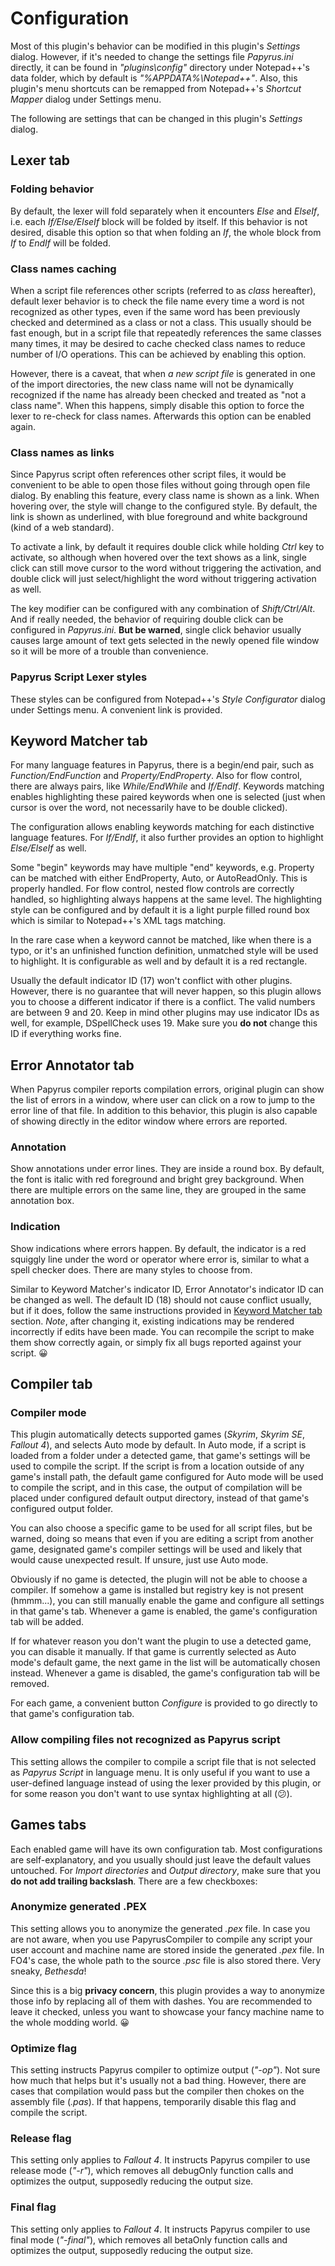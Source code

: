 # Configuration
Most of this plugin's behavior can be modified in this plugin's *Settings* dialog. However, if it's needed
to change the settings file *Papyrus.ini* directly, it can be found in *"plugins\config"* directory under
Notepad++'s data folder, which by default is *"%APPDATA%\Notepad++"*. Also, this plugin's menu shortcuts
can be remapped from Notepad++'s *Shortcut Mapper* dialog under Settings menu.

The following are settings that can be changed in this plugin's *Settings* dialog.

## Lexer tab

### Folding behavior
By default, the lexer will fold separately when it encounters *Else* and *ElseIf*, i.e. each *If/Else/ElseIf*
block will be folded by itself. If this behavior is not desired, disable this option so that when folding an
*If*, the whole block from *If* to *EndIf* will be folded.

### Class names caching
When a script file references other scripts (referred to as *class* hereafter), default lexer behavior is
to check the file name every time a word is not recognized as other types, even if the same word has been
previously checked and determined as a class or not a class. This usually should be fast enough, but in a
script file that repeatedly references the same classes many times, it may be desired to cache checked
class names to reduce number of I/O operations. This can be achieved by enabling this option.

However, there is a caveat, that when *a new script file* is generated in one of the import directories,
the new class name will not be dynamically recognized if the name has already been checked and treated as
"not a class name". When this happens, simply disable this option to force the lexer to re-check for class
names. Afterwards this option can be enabled again.

### Class names as links
Since Papyrus script often references other script files, it would be convenient to be able to open those
files without going through open file dialog. By enabling this feature, every class name is shown as a link.
When hovering over, the style will change to the configured style. By default, the link is shown as
underlined, with blue foreground and white background (kind of a web standard).

To activate a link, by default it requires double click while holding *Ctrl* key to activate, so although
when hovered over the text shows as a link, single click can still move cursor to the word without triggering
the activation, and double click will just select/highlight the word without triggering activation as well.

The key modifier can be configured with any combination of *Shift/Ctrl/Alt*. And if really needed, the behavior
of requiring double click can be configured in *Papyrus.ini*. **But be warned**, single click behavior usually
causes large amount of text gets selected in the newly opened file window so it will be more of a trouble
than convenience.

### Papyrus Script Lexer styles
These styles can be configured from Notepad++'s *Style Configurator* dialog under Settings menu. A convenient
link is provided.


## Keyword Matcher tab
For many language features in Papyrus, there is a begin/end pair, such as *Function/EndFunction* and
*Property/EndProperty*. Also for flow control, there are always pairs, like *While/EndWhile* and *If/EndIf*.
Keywords matching enables highlighting these paired keywords when one is selected (just when cursor is over
the word, not necessarily have to be double clicked).

The configuration allows enabling keywords matching for each distinctive language features. For *If/EndIf*,
it also further provides an option to highlight *Else/ElseIf* as well.

Some "begin" keywords may have multiple "end" keywords, e.g. Property can be matched with either EndProperty,
Auto, or AutoReadOnly. This is properly handled. For flow control, nested flow controls are correctly handled,
so highlighting always happens at the same level. The highlighting style can be configured and by default it
is a light purple filled round box which is similar to Notepad++'s XML tags matching.

In the rare case when a keyword cannot be matched, like when there is a typo, or it's an unfinished function
definition, unmatched style will be used to highlight. It is configurable as well and by default it is a
red rectangle.

Usually the default indicator ID (17) won't conflict with other plugins. However, there is no guarantee that
will never happen, so this plugin allows you to choose a different indicator if there is a conflict. The
valid numbers are between 9 and 20. Keep in mind other plugins may use indicator IDs as well, for example,
DSpellCheck uses 19. Make sure you **do not** change this ID if everything works fine.


## Error Annotator tab
When Papyrus compiler reports compilation errors, original plugin can show the list of errors in a window,
where user can click on a row to jump to the error line of that file. In addition to this behavior, this
plugin is also capable of showing directly in the editor window where errors are reported.

### Annotation
Show annotations under error lines. They are inside a round box. By default, the font is italic with red
foreground and bright grey background. When there are multiple errors on the same line, they are grouped
in the same annotation box.

### Indication
Show indications where errors happen. By default, the indicator is a red squiggly line under the word or
operator where error is, similar to what a spell checker does. There are many styles to choose from.

Similar to Keyword Matcher's indicator ID, Error Annotator's indicator ID can be changed as well. The
default ID (18) should not cause conflict usually, but if it does, follow the same instructions provided
in [Keyword Matcher tab](#keyword-matcher-tab) section. *Note*, after changing it, existing indications
may be rendered incorrectly if edits have been made. You can recompile the script to make them show
correctly again, or simply fix all bugs reported against your script. 😀


## Compiler tab

### Compiler mode
This plugin automatically detects supported games (*Skyrim*, *Skyrim SE*, *Fallout 4*), and selects Auto
mode by default. In Auto mode, if a script is loaded from a folder under a detected game, that game's
settings will be used to compile the script. If the script is from a location outside of any game's install
path, the default game configured for Auto mode will be used to compile the script, and in this case, the
output of compilation will be placed under configured default output directory, instead of that game's
configured output folder.

You can also choose a specific game to be used for all script files, but be warned, doing so means that
even if you are editing a script from another game, designated game's compiler settings will be used and
likely that would cause unexpected result. If unsure, just use Auto mode.

Obviously if no game is detected, the plugin will not be able to choose a compiler. If somehow a game is
installed but registry key is not present (hmmm...), you can still manually enable the game and configure
all settings in that game's tab. Whenever a game is enabled, the game's configuration tab will be added.

If for whatever reason you don't want the plugin to use a detected game, you can disable it manually. If
that game is currently selected as Auto mode's default game, the next game in the list will be automatically
chosen instead. Whenever a game is disabled, the game's configuration tab will be removed.

For each game, a convenient button *Configure* is provided to go directly to that game's configuration
tab.

### Allow compiling files not recognized as Papyrus script
This setting allows the compiler to compile a script file that is not selected as *Papyrus Script* in
language menu. It is only useful if you want to use a user-defined language instead of using the lexer
provided by this plugin, or for some reason you don't want to use syntax highlighting at all (😕).


## Games tabs
Each enabled game will have its own configuration tab. Most configurations are self-explanatory, and you
usually should just leave the default values untouched. For *Import directories* and *Output directory*,
make sure that you **do not add trailing backslash**. There are a few checkboxes:

### Anonymize generated .PEX
This setting allows you to anonymize the generated *.pex* file. In case you are not aware, when you use
PapyrusCompiler to compile any script your user account and machine name are stored inside the generated
*.pex* file. In FO4's case, the whole path to the source *.psc* file is also stored there. Very sneaky,
*Bethesda*!

Since this is a big **privacy concern**, this plugin provides a way to anonymize those info by replacing
all of them with dashes. You are recommended to leave it checked, unless you want to showcase your fancy
machine name to the whole modding world. 😀

### Optimize flag
This setting instructs Papyrus compiler to optimize output (*"-op"*). Not sure how much that helps but it's
usually not a bad thing. However, there are cases that compilation would pass but the compiler then chokes
on the assembly file (*.pas*). If that happens, temporarily disable this flag and compile the script.

### Release flag
This setting only applies to *Fallout 4*. It instructs Papyrus compiler to use release mode (*"-r"*), which
removes all debugOnly function calls and optimizes the output, supposedly reducing the output size.

### Final flag
This setting only applies to *Fallout 4*. It instructs Papyrus compiler to use final mode (*"-final"*), which
removes all betaOnly function calls and optimizes the output, supposedly reducing the output size.
